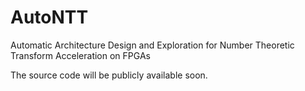 # AutoNTT
Automatic Architecture Design and Exploration for Number Theoretic Transform Acceleration on FPGAs

The source code will be publicly available soon.
